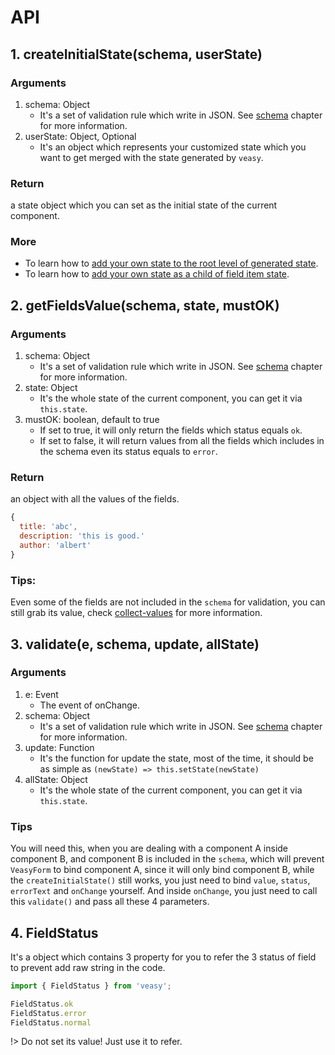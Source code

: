 # API

## 1. createInitialState(schema, userState)

### Arguments

1. schema: Object
    - It's a set of validation rule which write in JSON. See [schema](/schema) chapter for more information.
1. userState: Object, Optional
    - It's an object which represents your customized state which you want to get merged with the state generated by `veasy`.

### Return

a state object which you can set as the initial state of the current component.

### More

- To learn how to [add your own state to the root level of generated state](/customize-add).
- To learn how to [add your own state as a child of field item state](/customize-reuse).

## 2. getFieldsValue(schema, state, mustOK)

### Arguments

1. schema: Object
    - It's a set of validation rule which write in JSON. See [schema](/schema) chapter for more information.
1. state: Object
    - It's the whole state of the current component, you can get it via `this.state`.
1. mustOK: boolean, default to true
    - If set to true, it will only return the fields which status equals `ok`.
    - If set to false, it will return values from all the fields which includes in the schema even its status equals to `error`.

### Return

an object with all the values of the fields.

```javascript
{
  title: 'abc',
  description: 'this is good.'
  author: 'albert'
}
```

### Tips:

Even some of the fields are not included in the `schema` for validation, you can still grab its value, check [collect-values](/collect-values) for more information.

## 3. validate(e, schema, update, allState)

### Arguments

1. e: Event
    - The event of onChange.
1. schema: Object
    - It's a set of validation rule which write in JSON. See [schema](/schema) chapter for more information.
1. update: Function
    - It's the function for update the state, most of the time, it should be as simple as `(newState) => this.setState(newState)`
1. allState: Object
    - It's the whole state of the current component, you can get it via `this.state`.

### Tips

You will need this, when you are dealing with a component A inside component B, and component B is included in the `schema`, which will prevent `VeasyForm` to bind component A, since it will only bind component B, while the `createInitialState()` still works, you just need to bind `value`, `status`, `errorText` and `onChange` yourself. And inside `onChange`, you just need to call this `validate()` and pass all these 4 parameters.

## 4. FieldStatus

It's a object which contains 3 property for you to refer the 3 status of field to prevent add raw string in the code.

```javascript
import { FieldStatus } from 'veasy';

FieldStatus.ok
FieldStatus.error
FieldStatus.normal
```

!> Do not set its value! Just use it to refer.
